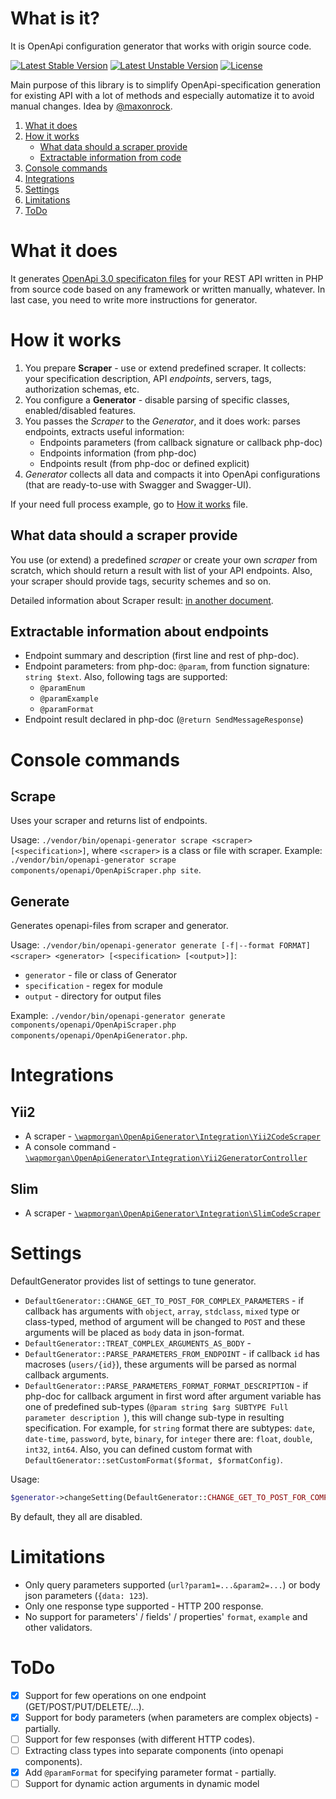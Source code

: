 # What is it?
It is OpenApi configuration generator that works with origin source code.

[![Latest Stable Version](https://poser.pugx.org/wapmorgan/openapi-generator/v/stable)](https://packagist.org/packages/wapmorgan/openapi-generator)
[![Latest Unstable Version](https://poser.pugx.org/wapmorgan/openapi-generator/v/unstable)](https://packagist.org/packages/wapmorgan/openapi-generator)
[![License](https://poser.pugx.org/wapmorgan/openapi-generator/license)](https://packagist.org/packages/wapmorgan/openapi-generator)

Main purpose of this library is to simplify OpenApi-specification generation for existing API with a lot of methods and especially automatize it to avoid manual changes. Idea by [@maxonrock](https://github.com/maxonrock).

1. [What it does](#what-it-does)
2. [How it works](#how-it-works)
    - [What data should a scraper provide](#what-data-should-a-scraper-provide)
    - [Extractable information from code](#extractable-information-from-code)
3. [Console commands](#console-commands)
4. [Integrations](#integrations)
5. [Settings](#settings)
6. [Limitations](#limitations)
7. [ToDo](#todo)

# What it does

It generates [OpenApi 3.0 specificaton files](https://swagger.io/docs/specification/about/) for your REST API written in
PHP from source code based on any framework or written manually, whatever. In last case, you need to write more 
instructions for generator.

# How it works
1. You prepare **Scraper** - use or extend predefined scraper. It collects: your specification description, API _endpoints_, servers, tags, authorization schemas, etc.
2. You configure a **Generator** - disable parsing of specific classes, enabled/disabled features.
3. You passes the _Scraper_ to the _Generator_, and it does work: parses endpoints, extracts useful information:
    - Endpoints parameters (from callback signature or callback php-doc)
    - Endpoints information (from php-doc)
    - Endpoints result (from php-doc or defined explicit)
4. _Generator_ collects all data and compacts it into OpenApi configurations (that are ready-to-use with Swagger and Swagger-UI).

If your need full process example, go to [How it works](docs/how_it_works.md) file.

## What data should a scraper provide

You use (or extend) a predefined _scraper_ or create your own _scraper_ from scratch, which should return a result with list of your API endpoints. Also, your scraper should provide tags, security schemes and so on.

Detailed information about Scraper result: [in another document](docs/scraper_result.md).

## Extractable information about endpoints

- Endpoint summary  and description (first line and rest of php-doc).
- Endpoint parameters: from php-doc: `@param`,  from function signature: `string $text`.
    Also, following tags are supported:
    - `@paramEnum`
    - `@paramExample`
    - `@paramFormat`
- Endpoint result declared in php-doc (`@return SendMessageResponse`)

# Console commands
## Scrape
Uses your scraper and returns list of endpoints.

Usage: `./vendor/bin/openapi-generator scrape <scraper> [<specification>]`, where `<scraper>` is a class or file with scraper.
Example: `./vendor/bin/openapi-generator scrape components/openapi/OpenApiScraper.php site`.

## Generate
Generates openapi-files from scraper and generator.

Usage: `./vendor/bin/openapi-generator generate [-f|--format FORMAT] <scraper> <generator> [<specification> [<output>]]`:
- `generator` - file or class of Generator
- `specification` - regex for module
- `output` - directory for output files

Example: `./vendor/bin/openapi-generator generate components/openapi/OpenApiScraper.php components/openapi/OpenApiGenerator.php`.

# Integrations
## Yii2

- A scraper - [`\wapmorgan\OpenApiGenerator\Integration\Yii2CodeScraper`](src/Integration/Yii2CodeScraper.php)
- A console command - [`\wapmorgan\OpenApiGenerator\Integration\Yii2GeneratorController`](src/Integration/Yii2GeneratorController.php)

## Slim

- A scraper - [`\wapmorgan\OpenApiGenerator\Integration\SlimCodeScraper`](src/Integration/SlimCodeScraper.php)

# Settings
DefaultGenerator provides list of settings to tune generator.

- `DefaultGenerator::CHANGE_GET_TO_POST_FOR_COMPLEX_PARAMETERS` - if callback has arguments with `object`, `array`, `stdclass`, `mixed` type or class-typed, method of argument will be changed to `POST` and these arguments will be placed as `body` data in json-format.
- `DefaultGenerator::TREAT_COMPLEX_ARGUMENTS_AS_BODY` -
- `DefaultGenerator::PARSE_PARAMETERS_FROM_ENDPOINT` - if callback `id` has macroses (`users/{id}`), these arguments will be parsed as normal callback arguments.
- `DefaultGenerator::PARSE_PARAMETERS_FORMAT_FORMAT_DESCRIPTION` - if php-doc for callback argument in first word after argument variable has one of predefined sub-types (`@param string $arg SUBTYPE Full parameter description `), this will change sub-type in resulting specification.
For example, for `string` format there are subtypes: `date`, `date-time`, `password`, `byte`, `binary`, for `integer` there are: `float`, `double`, `int32`, `int64`.
Also, you can defined custom format with `DefaultGenerator::setCustomFormat($format, $formatConfig)`.

Usage:
```php
$generator->changeSetting(DefaultGenerator::CHANGE_GET_TO_POST_FOR_COMPLEX_PARAMETERS, true);
```

By default, they all are disabled.

# Limitations
- Only query parameters supported (`url?param1=...&param2=...`) or body json parameters (`{data: 123`).
- Only one response type supported - HTTP 200 response.
- No support for parameters' / fields' / properties' `format`, `example` and other validators.

# ToDo
- [x] Support for few operations on one endpoint (GET/POST/PUT/DELETE/...).
- [x] Support for body parameters (when parameters are complex objects) - partially.
- [ ] Support for few responses (with different HTTP codes).
- [ ] Extracting class types into separate components (into openapi components).
- [x] Add `@paramFormat` for specifying parameter format - partially.
- [ ] Support for dynamic action arguments in dynamic model
